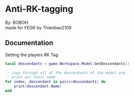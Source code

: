 # Anti-RK-tagging

By: BOBOH                         
made for FEGK by Thienbao2109

## Documentation

Setting the players RK Tag
```lua
local descendants = game.Workspace.Model:GetDescendants()
 
-- Loop through all of the descendants of the model and
-- print out their name
for index, descendant in pairs(descendants) do
	print(descendant.Name)
end
```
